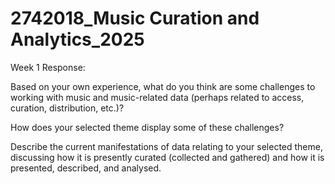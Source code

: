 
# 2742018_Music Curation and Analytics_2025
<!-- WEEK 1 -->
Week 1 Response:

Based on your own experience, what do you think are some challenges to working with music and music-related data (perhaps related to access, curation, distribution, etc.)? 

How does your selected theme display some of these challenges? 

Describe the current manifestations of data relating to your selected theme, discussing how it is presently curated (collected and gathered) and how it is presented, described, and analysed.



